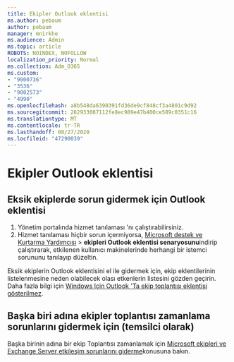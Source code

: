 ```yaml
---
title: Ekipler Outlook eklentisi
ms.author: pebaum
author: pebaum
manager: mnirkhe
ms.audience: Admin
ms.topic: article
ROBOTS: NOINDEX, NOFOLLOW
localization_priority: Normal
ms.collection: Adm_O365
ms.custom:
- "9000736"
- "3536"
- "9002573"
- "4990"
ms.openlocfilehash: a8b548da6390391fd36de9cf848cf3a4801c9d92
ms.sourcegitcommit: 282933087112fe8ec989e47b400ce589c0351c16
ms.translationtype: MT
ms.contentlocale: tr-TR
ms.lasthandoff: 08/27/2020
ms.locfileid: "47290039"
---
```

# <a name="teams-outlook-add-in"></a>Ekipler Outlook eklentisi

## <a name="to-troubleshoot-a-missing-teams-outlook-add-in"></a>Eksik ekiplerde sorun gidermek için Outlook eklentisi

1. Yönetim portalında hizmet tanılaması 'nı çalıştırabilirsiniz. 
2. Hizmet tanılaması hiçbir sorun içermiyorsa, [Microsoft destek ve Kurtarma Yardımcısı](https://aka.ms/SaRA-TeamsAddInScenario)  >  **ekipleri Outlook eklentisi senaryosunu**indirip çalıştırarak, etkilenen kullanıcı makinelerinde herhangi bir istemci sorununu tanılayıp düzeltin.

Eksik ekiplerin Outlook eklentisini el ile gidermek için, ekip eklentilerinin listelenmesine neden olabilecek olası etkenlerin listesini gözden geçirin. Daha fazla bilgi için [Windows Için Outlook 'Ta ekip toplantısı eklentisi gösterilmez](https://docs.microsoft.com/microsoftteams/teams-add-in-for-outlook#teams-meeting-add-in-in-outlook-for-windows-does-not-show).

## <a name="to-troubleshoot-scheduling-a-teams-meeting-on-behalf-of-someone-else-delegate"></a>Başka biri adına ekipler toplantısı zamanlama sorunlarını gidermek için (temsilci olarak)

Başka birinin adına bir ekip Toplantısı zamanlamak için [Microsoft ekipleri ve Exchange Server etkileşim sorunlarını giderme](https://docs.microsoft.com/microsoftteams/troubleshoot/known-issues/teams-exchange-interaction-issue)konusuna bakın.

